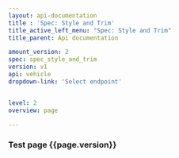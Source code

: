 ```yaml
---
layout: api-documentation
title : 'Spec: Style and Trim'
title_active_left_menu: "Spec: Style and Trim"
title_parent: Api documentation

amount_version: 2
spec: spec_style_and_trim
version: v1
api: vehicle
dropdown-link: 'Select endpoint'


level: 2
overview: page

---
```



### Test page {{page.version}}



